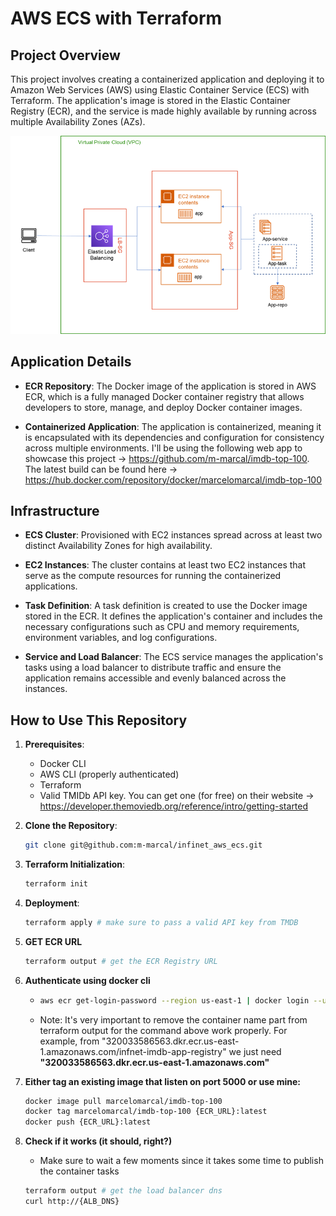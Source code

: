 # AWS ECS with Terraform

## Project Overview

This project involves creating a containerized application and deploying it to Amazon Web Services (AWS) using Elastic Container Service (ECS) with Terraform. The application's image is stored in the Elastic Container Registry (ECR), and the service is made highly available by running across multiple Availability Zones (AZs).

![project_arch](docs/aws_arch.png)

## Application Details

- **ECR Repository**: The Docker image of the application is stored in AWS ECR, which is a fully managed Docker container registry that allows developers to store, manage, and deploy Docker container images.

- **Containerized Application**: The application is containerized, meaning it is encapsulated with its dependencies and configuration for consistency across multiple environments. I'll be using the following web app to showcase this project -> https://github.com/m-marcal/imdb-top-100. The latest build can be found here -> https://hub.docker.com/repository/docker/marcelomarcal/imdb-top-100

## Infrastructure

- **ECS Cluster**: Provisioned with EC2 instances spread across at least two distinct Availability Zones for high availability.

- **EC2 Instances**: The cluster contains at least two EC2 instances that serve as the compute resources for running the containerized applications.

- **Task Definition**: A task definition is created to use the Docker image stored in the ECR. It defines the application's container and includes the necessary configurations such as CPU and memory requirements, environment variables, and log configurations.

- **Service and Load Balancer**: The ECS service manages the application's tasks using a load balancer to distribute traffic and ensure the application remains accessible and evenly balanced across the instances.

## How to Use This Repository

1. **Prerequisites**: 

    * Docker CLI
    * AWS CLI (properly authenticated)
    * Terraform 
    * Valid TMIDb API key. You can get one (for free) on their website -> https://developer.themoviedb.org/reference/intro/getting-started

2. **Clone the Repository**: 

     ```bash
    git clone git@github.com:m-marcal/infinet_aws_ecs.git
    ```

3. **Terraform Initialization**: 

    ```bash
    terraform init 
    ```

4. **Deployment**:

    ```bash
    terraform apply # make sure to pass a valid API key from TMDB
    ```

5. **GET ECR URL**

    ```bash
    terraform output # get the ECR Registry URL
    ```

6. **Authenticate using docker cli**

    * ```bash
      aws ecr get-login-password --region us-east-1 | docker login --username AWS --password-stdin {ECR_URL}
        ```
    * Note: It's very important to remove the container name part from terraform output for the command above work properly. For example, from "320033586563.dkr.ecr.us-east-1.amazonaws.com/infnet-imdb-app-registry" we just need **"320033586563.dkr.ecr.us-east-1.amazonaws.com"**

7. **Either tag an existing image that listen on port 5000 or use mine:**

    ```bash
    docker image pull marcelomarcal/imdb-top-100
    docker tag marcelomarcal/imdb-top-100 {ECR_URL}:latest
    docker push {ECR_URL}:latest
    ```

8. **Check if it works (it should, right?)**

    * Make sure to wait a few moments since it takes some time to 
    publish the container tasks
    
    ```bash
    terraform output # get the load balancer dns
    curl http://{ALB_DNS}
    ```
